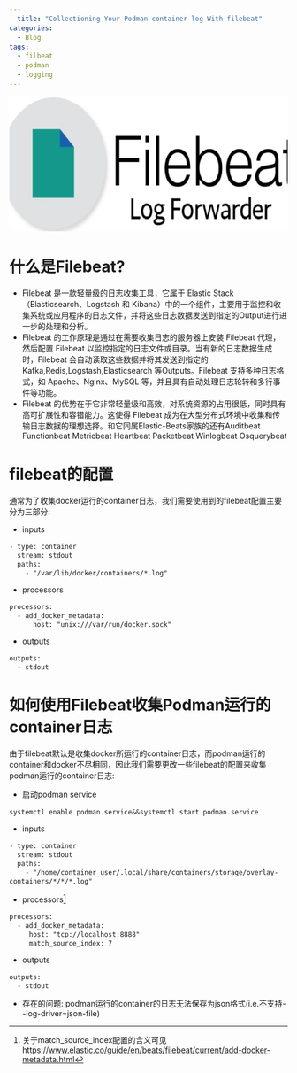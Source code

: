```yaml
---
  title: "Collectioning Your Podman container log With filebeat"
categories:
  - Blog
tags:
  - filbeat
  - podman
  - logging
---
```

![filebeat](/assets/images/Filebeat.jpeg "filebeat")
# 什么是Filebeat?
 - Filebeat 是一款轻量级的日志收集工具，它属于 Elastic Stack（Elasticsearch、Logstash 和 Kibana）中的一个组件，主要用于监控和收集系统或应用程序的日志文件，并将这些日志数据发送到指定的Output进行进一步的处理和分析。
 - Filebeat 的工作原理是通过在需要收集日志的服务器上安装 Filebeat 代理，然后配置 Filebeat 以监控指定的日志文件或目录。当有新的日志数据生成时，Filebeat 会自动读取这些数据并将其发送到指定的 Kafka,Redis,Logstash,Elasticsearch 等Outputs。Filebeat 支持多种日志格式，如 Apache、Nginx、MySQL 等，并且具有自动处理日志轮转和多行事件等功能。
 - Filebeat 的优势在于它非常轻量级和高效，对系统资源的占用很低，同时具有高可扩展性和容错能力。这使得 Filebeat 成为在大型分布式环境中收集和传输日志数据的理想选择。和它同属Elastic-Beats家族的还有Auditbeat Functionbeat Metricbeat Heartbeat Packetbeat Winlogbeat Osquerybeat
# filebeat的配置
通常为了收集docker运行的container日志，我们需要使用到的filebeat配置主要分为三部分:
- inputs
```config
- type: container
  stream: stdout
  paths:
    - "/var/lib/docker/containers/*.log"
```
- processors
```config
processors:
  - add_docker_metadata:
      host: "unix:///var/run/docker.sock"
```
- outputs
```config
outputs:
  - stdout
```
# 如何使用Filebeat收集Podman运行的container日志
  由于filebeat默认是收集docker所运行的container日志，而podman运行的container和docker不尽相同，因此我们需要更改一些filebeat的配置来收集podman运行的container日志:
- 启动podman service
```shell
systemctl enable podman.service&&systemctl start podman.service
```
- inputs
```config
- type: container
  stream: stdout
  paths:
    - "/home/container_user/.local/share/containers/storage/overlay-containers/*/*/*.log"
```
- processors[^1]
```config
processors:
  - add_docker_metadata:
     host: "tcp://localhost:8888"
     match_source_index: 7
```
- outputs
```config
outputs:
  - stdout
```
- 存在的问题: podman运行的container的日志无法保存为json格式(i.e.不支持--log-driver=json-file)


[^1]: 关于match_source_index配置的含义可见https://www.elastic.co/guide/en/beats/filebeat/current/add-docker-metadata.html
<script src="{{ "/assets/js/mermaid.min.js" | relative_url }}"></script>
